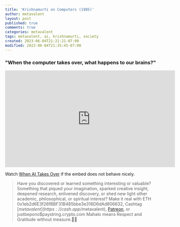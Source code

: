 ```yaml
---
title: 'Krishnamurti on Computers (1985)'
author: metavalent
layout: post
published: true
comments: true
categories: metavalent
tags: metavalent, ai, krishnamurti, society
created: 2023-06-04T21:21:21-07:00
modified: 2023-06-04T21:35:45-07:00
---
```


### "When the computer takes over, what happens to our brains?"

<iframe id="ytplayer" type="text/html" loading="lazy" width="560" height="320"
  src="https://www.youtube.com/embed/psrP8jSt804?autoplay=1"
  frameborder="0"></iframe>

Watch [When AI Takes Over](https://youtube.com/psrP8jSt804) if the embed does not behave nicely.

<!-- For custom thumbnail
![alt text](/assets/images/image.jpg "title")
-->

<p></p>
<p></p>
<p></p>

> Have you discovered or learned something interesting or valuable? Something that piqued your imagination, sparked creative insight, deepened research, enlivened discovery, or shed new light other academic, philosophical, or spiritual interest? Make it real with ETH 0x1eb2d6E3f26fBBF31B485bbe3e316D6dAd806632, Cashtag [$metavalent](https://cash.app/$metavalent), [Patreon](https://patreon.com/metavalent), or justbepono$paystring.crypto.com Mahalo means Respect and Gratitude without measure.🙏🏼
